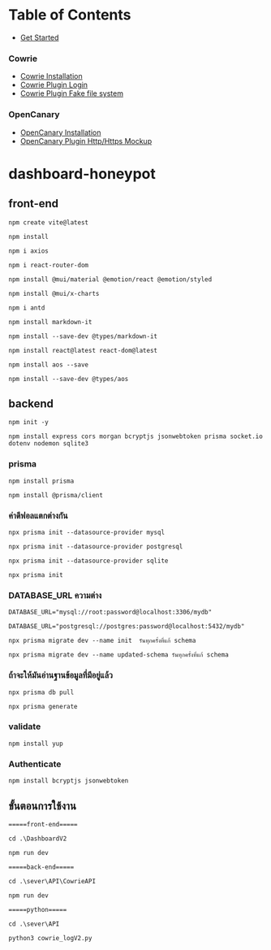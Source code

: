 # Table of Contents
* [Get Started](/docs/Get_Started.md)
### Cowrie
* [Cowrie Installation](/docs/Cowrie.md)
* [Cowrie Plugin Login](/docs/Cowrie_Plugin[1].md)
* [Cowrie Plugin Fake file system](/docs/Cowrie_Plugin[2].md)
### OpenCanary
* [OpenCanary Installation](/docs/OpenCanary.md)
* [OpenCanary Plugin Http/Https Mockup](/docs/Opencanary_Plugin[1].md)
# dashboard-honeypot

## front-end
```
npm create vite@latest
```
```
npm install
```
```
npm i axios
```
```
npm i react-router-dom
```
```
npm install @mui/material @emotion/react @emotion/styled
```
```
npm install @mui/x-charts
```
```
npm i antd
```
```
npm install markdown-it
```
```
npm install --save-dev @types/markdown-it
```

```
npm install react@latest react-dom@latest
```
```
npm install aos --save
```
```
npm install --save-dev @types/aos
```


## backend
```
npm init -y
```
```
npm install express cors morgan bcryptjs jsonwebtoken prisma socket.io dotenv nodemon sqlite3
```

### prisma
```
npm install prisma
```
```
npm install @prisma/client
```

### ค่าดีฟอลแตกต่างกัน
```
npx prisma init --datasource-provider mysql
```
```
npx prisma init --datasource-provider postgresql
```
```
npx prisma init --datasource-provider sqlite
```
```
npx prisma init
```

### DATABASE_URL ความต่าง
```
DATABASE_URL="mysql://root:password@localhost:3306/mydb"
```
```
DATABASE_URL="postgresql://postgres:password@localhost:5432/mydb"
```

```
npx prisma migrate dev --name init  รันทุกครั้งที่แก้ schema
``` 
```
npx prisma migrate dev --name updated-schema รันทุกครั้งที่แก้ schema
```

### ถ้าจะให้มันอ่านฐานข้อมูลที่มีอยู่แล้ว
```
npx prisma db pull
```
```
npx prisma generate
```


### validate
```
npm install yup
```


### Authenticate
```
npm install bcryptjs jsonwebtoken
```


## ขั้นตอนการใช้งาน
```
=====front-end=====
```
```
cd .\DashboardV2
```
```
npm run dev
```

```
=====back-end=====
```
```
cd .\sever\API\CowrieAPI
```
```
npm run dev
```

```
=====python=====
```
```
cd .\sever\API
```
```
python3 cowrie_logV2.py
```



